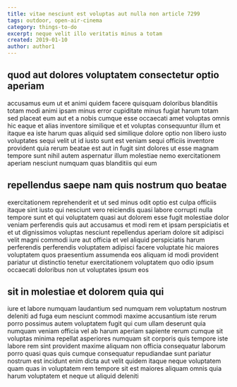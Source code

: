 ```yaml
---
title: vitae nesciunt est voluptas aut nulla non article 7299
tags: outdoor, open-air-cinema
category: things-to-do
excerpt: neque velit illo veritatis minus a totam
created: 2019-01-10
author: author1
---
```


## quod aut dolores voluptatem consectetur optio aperiam

accusamus eum ut et animi quidem facere quisquam doloribus blanditiis totam modi animi ipsam minus error cupiditate minus fugiat harum totam sed placeat eum aut et a nobis cumque esse occaecati amet voluptas omnis hic eaque et alias inventore similique et et voluptas consequuntur illum et itaque ea iste harum quas aliquid sed similique dolore optio non libero iusto voluptates sequi velit ut id iusto sunt est veniam sequi officiis inventore provident quia rerum beatae est aut in fugit sint dolores ut esse magnam tempore sunt nihil autem aspernatur illum molestiae nemo exercitationem aperiam nesciunt numquam quas blanditiis qui eum

## repellendus saepe nam quis nostrum quo beatae

exercitationem reprehenderit et ut sed minus odit optio est culpa officiis itaque sint iusto qui nesciunt vero reiciendis quasi labore corrupti nulla tempore sunt et qui voluptatem quasi aut dolorem esse fugit molestiae dolor veniam perferendis quis aut accusamus et modi rem et ipsam perspiciatis et et ut dignissimos voluptas nesciunt repellendus aperiam dolore sit adipisci velit magni commodi iure aut officia et vel aliquid perspiciatis harum perferendis perferendis voluptatem adipisci facere voluptate hic maiores voluptatem quos praesentium assumenda eos aliquam id modi provident pariatur ut distinctio tenetur exercitationem voluptatem quo odio ipsum occaecati doloribus non ut voluptates ipsum eos

## sit in molestiae et dolorem quia qui

iure et labore numquam laudantium sed numquam rem voluptatum nostrum deleniti ad fuga eum nesciunt commodi maxime accusantium iste rerum porro possimus autem voluptatem fugit qui cum ullam deserunt quia numquam veniam officia vel ab harum aperiam sapiente rerum cumque sit voluptas minima repellat asperiores numquam sit corporis quis tempore iste labore rem sint provident maxime aliquam non officia consequatur laborum porro quasi quas quis cumque consequatur repudiandae sunt pariatur nostrum est incidunt enim dicta aut velit quidem itaque neque voluptatem quam quas in voluptatem rem tempore sit est maiores aliquam omnis quia harum voluptatem et neque ut aliquid deleniti
